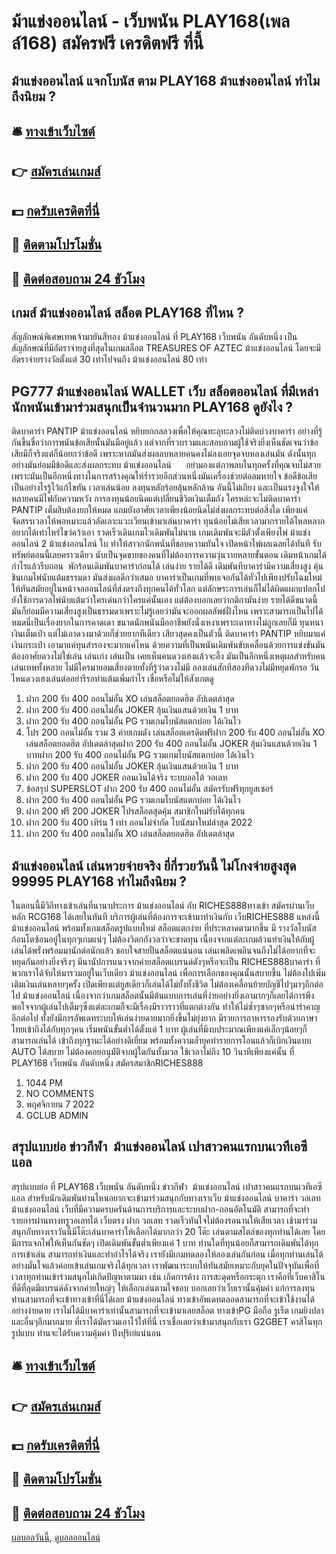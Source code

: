 # ม้าแข่งออนไลน์ - เว็บพนัน PLAY168(เพลล์168) สมัครฟรี เครดิตฟรี ที่นี้
## ม้าแข่งออนไลน์ แจกโบนัส ตาม PLAY168 ม้าแข่งออนไลน์ ทำไมถึงนิยม ?

## 🛎 [ทางเข้าเว็บไซต์](https://bit.ly/3SdLNi2)
## 👉 [สมัครเล่นเกมส์](https://bit.ly/3SdLNi2)
## 💵 [กดรับเครดิตที่นี่](https://bit.ly/3dyRKHj)
## 👑 [ติดตามโปรโมชั่น](https://bit.ly/3dyRKHj)
## 📱 [ติดต่อสอบถาม 24 ชัวโมง](https://bit.ly/3dyRKHj)

## เกมส์ ม้าแข่งออนไลน์ สล็อต PLAY168 ที่ไหน ?
สัญลักษณ์พิเศษเทพเจ้ามายันสีทอง ม้าแข่งออนไลน์ ที่ PLAY168 เว็บพนัน อันดับหนึ่ง เป็นสัญลักษณ์ที่มีอัตราจ่ายสูงที่สุดในเกมสล็อต TREASURES OF AZTEC ม้าแข่งออนไลน์ โดยจะมีอัตราจ่ายรางวัลตั้งแต่ 30 เท่าไปจนถึง ม้าแข่งออนไลน์ 80 เท่า

## PG777 ม้าแข่งออนไลน์ WALLET เว็บ สล็อตออนไลน์ ที่มีเหล่านักพนันเข้ามาร่วมสนุกเป็นจำนวนมาก PLAY168 ดูยังไง ?
ติดบาคาร่า PANTIP ม้าแข่งออนไลน์ หยิบยกกลลวงเพื่อให้คุณทะลุทะลวงไม่ติดบ่วงบาคาร่า อย่างที่รู้กันขึ้นชื่อว่าการพนันข้อเสียนั้นมันมีอยู่แล้ว แต่จากที่รวบรวมและสอบถามผู้ใช้จริงยิ่งเห็นชัดเจนว่าข้อเสียมีก็จริงแต่ก็น้อยกว่าข้อดี เพราะหากมันส่งผลลบหลายคนคงไม่ลงเอยจุดจบหลงเล่นมัน ดังนั้นทุกอย่างมันย่อมมีข้อดีและส่งผลกระทบ ม้าแข่งออนไลน์      อย่ามองแต่ภาพลบในทุกครั้งที่คุณจบไม่สวย เพราะมันเป็นอีกหนึ่งทางในการสร้างคุณให้ร่ำรวยอีกส่วนหนึ่งมันเครื่องช่วยต่อลมหายใจ ข้อดีข้อเสียเป็นอย่างไรรู้ไว้แก้ไขทัน
เวลาเล่นน้อย ลงทุนหลักร้อยลุ้นหลักล้าน อันนี้ไม่เถียง และเป็นแรงจูงใจให้หลายคนมีไฟกับความหวัง การลงทุนน้อยนิดแต่เปลี่ยนชีวิตเงินเต็มถัง ใครหล่ะจะไม่ติดบาคาร่า PANTIP เต็มสิบต้องยกให้หมด แถมยังอาศัยเวลาเพียงน้อยนิดไม่ส่งผลกระทบต่อสิ่งใด เพียงแค่จัดสรรเวลาให้พอหมาะแล้วลัดเลาะแวะเวียนเข้ามาเล่นบาคาร่า ทุนน้อยไม่เสียเวลามากรายได้ไหลหลากอยากได้เท่าไหร่ไขว่คว้าเอา
รวดเร็วเดินเกมไวเดิมพันไม่นาน เกมเดิมพันจะมีตัวตั้งเพียงไพ่ ม้าแข่งออนไลน์ 2 ม้าแข่งออนไลน์ ใบ ทำให้สาวกนักพนันที่ชอบความทันใจ เปิดหน้าไพ่ผลเฉลยได้ทันที รับทรัพย์ตอนนี้เลยคราวเดียว นับเป็นจุดขายของคนที่ไม่ต้องการความวุ่นวายหลายขั้นตอน เดิมหน้าเกมได้กำไรแล้วรีบถอน  พักร้อนเดิมพันบาคาร่าก่อนได้
เล่นง่าย รายได้ดี เดิมพันทีบาคาร่ามีความเสี่ยงสูง คุ้นชินเกมไพ่นับแต้มธรรมดา มันส่งผลดีกว่าเสมอ บาคาร่าเป็นเกมที่พบเจอกันได้ทั่วไปเพียงปรับโฉมใหม่ให้ทันสมัยอยู่ในหน้าจอออนไลน์ที่ส่งตรงถึงทุกคนได้ทั่วโลก แต่ลักษระการเล่นก็ไม่ได้ผิดแผกแปลกไปยังใช้การดวลไพ่นับแต้มว่าใครเด่นกว่าใครแค่นั้นเอง แต่ต้องบอกเลยว่ากติกามันง่าย รายได้ดีขนาดนี้มันก็ย่อมมีความเสี่ยงสูงเป็นธรรมดาเพราะไม่รู้เลยว่ามันจะออกผลลัพธ์ฝั่งไหน เพราะสามารถเป็นไปได้หมดนี่เป็นเรื่องยากในการคาดเดา ขนาดนักพนันมืออาชีพยังนั่งเหงาเพราะเดาทางไม่ถูกเลยก็มี
ทุนหนา เงินเต็มเป๋า แต่ไม่เอาดวงมาด้วยก็ช่วยยากทีเดียว เสียวสุดคงเป็นตัวนี้ ติดบาคาร่า PANTIP หยิบมาแค่เงินกระเป๋า เอามาแค่ทุนสำรองจะมากแค่ไหน ด้วยความที่เป็นพนันเดิมพันขับเคลื่อนด้วยการแข่งขันมันต้องอาศัยดวงไม่ใช่เล่น เล่นเก่ง เล่นเป็น เคยเห็นคนดวงเฮงแล้วจะอึ้ง มันเป็นอีกหนึ่งเหตุผลสำหรับคนเล่นเทพทั้งหลาย ไม่มีใครมายอมเสี่ยงตายทั้งที่รู้ว่าดวงไม่มี ลองเล่นสักทีสองทีดวงไม่มีหยุดพักรอ วันไหนดวงเฮงเล่นต่ออย่ารีรอทำแต้มเพิ่มกำไร เชื่อหรือไม่ให้สังเกตดู
1. ฝาก 200 รับ 400 ถอนไม่อั้น XO เล่นสล็อตยอดฮิต อัปเดตล่าสุด
2. ฝาก 200 รับ 400 ถอนไม่อั้น JOKER ลุ้นเงินแสนด้วยเงิน 1 บาท
3. ฝาก 200 รับ 400 ถอนไม่อั้น PG รวมเกมโบนัสแตกบ่อย ได้เงินไว
4. โปร 200 ถอนไม่อั้น รวม 3 ค่ายเกมดัง เล่นสล็อตเครดิตฟรีฝาก 200 รับ 400 ถอนไม่อั้น XO เล่นสล็อตยอดฮิต อัปเดตล่าสุดฝาก 200 รับ 400 ถอนไม่อั้น JOKER ลุ้นเงินแสนด้วยเงิน 1 บาทฝาก 200 รับ 400 ถอนไม่อั้น PG รวมเกมโบนัสแตกบ่อย ได้เงินไว
5. ฝาก 200 รับ 400 ถอนไม่อั้น JOKER ลุ้นเงินแสนด้วยเงิน 1 บาท
6. ฝาก 200 รับ 400 JOKER ถอนเงินได้จริง ระบบออโต้ วอเลท
7. ข้อสรุป SUPERSLOT ฝาก 200 รับ 400 ถอนไม่อั้น สมัครรับฟรีทุกยูสเซอร์
8. ฝาก 200 รับ 400 ถอนไม่อั้น PG รวมเกมโบนัสแตกบ่อย ได้เงินไว
9. ฝาก 200 ฟรี 200 JOKER โปรสล็อตสุดคุ้ม สมาชิกใหม่รับได้ทุกคน
10. ฝาก 200 รับ 400 เทิร์น 1 เท่า ถอนไม่จำกัด โบนัสมาใหม่ล่าสุด 2022
11. ฝาก 200 รับ 400 ถอนไม่อั้น XO เล่นสล็อตยอดฮิต อัปเดตล่าสุด

## ม้าแข่งออนไลน์ เล่นหวยจ่ายจริง ยี่กี่รวยวันนี้ ไม่โกงจ่ายสูงสุด 99995 PLAY168 ทำไมถึงนิยม ?
ในตอนนี้มีวิถีทางเข้าเล่นที่นานาประการ ม้าแข่งออนไลน์ กับ RICHES888ทางเข้า สมัครผ่านเว็บหลัก RCG168 ได้เลยในทันที บริการผู้เล่นที่ต้องการจะเข้ามาทำเงินกับ เว็บRICHES888 แหล่งนี้ ม้าแข่งออนไลน์ พร้อมทั้งเกมสล็อตรูปแบบใหม่ สล็อตแตกง่าย ที่ประหลาดตามากขึ้น มี รางวัลโบนัส ก้อนโตซ้อนอยู่ในทุกๆเกมแน่ๆ ไม่ต้องวิตกกังวลว่าจะขาดทุน เนื่องจากแต่ละเกมล้วนทำเงินให้กับผู้เล่นได้พรั่งพร้อมมานักต่อนักแล้ว ชอบใจสายปั่นสล็อตแน่นอน เล่นเพลิดเพลินจนถึงไม่ได้อยากที่จะหยุดกันอย่างยิ่งจริงๆ มีนานัปการแนวจากค่ายสล็อตแบรนด์ดังๆหรือจะเป็น RICHES888บาคาร่า ที่พวกเราได้จับให้มารวมอยู่ในเว็บเดียว ม้าแข่งออนไลน์ เพื่อการเลือกของคุณนั้นสบายขึ้น ไม่ต้องไปเพิ่มเติมเงินเล่นหลายๆครั้ง เปิดเพียงแต่ยูสเดียวก็เล่นได้ไม่ยั้งทั้งชีวิต ไม่ต้องเคลื่อนย้ายบัญชีไปๆมาๆอีกต่อไป ม้าแข่งออนไลน์ เนื่องจากว่าเกมสล็อตนั้นมีต้นแบบการเล่นที่ง่ายอย่างยิ่งเอามากๆก็เลยได้การพึงพอใจจากผู้เล่นไปเต็มๆซึ่งแต่ละเกมก็จะมีเรื่องมีราวราวที่แตกต่างกัน ทำให้ไม่ซ้ำๆซากๆหรือน่ารำคาญอีกต่อไป ทั้งยังมีการอัพเดทระบบให้เล่นง่ายดายมากยิ่งขึ้นไม่ยุ่งยาก มีรายการอาหารรองรับด้วยภาษาไทยเข้าถึงได้กับทุกๆคน เริ่มพนันขั้นต่ำได้ตั้งแต่ 1 บาท ผู้เล่นที่มีงบประมาณเพียงแค่เล็กๆน้อยๆก็สามารถเล่นได้ เข้าถึงทุกฐานะได้อย่างดีเยี่ยม พร้อมทั้งความล้ำยุคทำรายการโอนแล้วก็เบิกเงินแบบ AUTO ได้สบาย ไม่ต้องคอยอนุมัติจากผู้ใดกันทั้งมวล ใช้เวลาไม่ถึง 10 วินาทีเพียงแค่นั้น ที่ PLAY168 เว็บพนัน อันดับหนึ่ง สมัครสมาชิกRICHES888
1. 1044 PM
2. NO COMMENTS
3. พฤศจิกายน 7 2022
4. GCLUB ADMIN

## สรุปแบบย่อ ข่าวกีฬา  ม้าแข่งออนไลน์ เปาสาวคนแรกบนเวทีเอซีแอล
สรุปแบบย่อ ที่ PLAY168 เว็บพนัน อันดับหนึ่ง ข่าวกีฬา  ม้าแข่งออนไลน์ เปาสาวคนแรกบนเวทีเอซีแอล สำหรับนักเดิมพันท่านไหนอยากจะเข้ามาร่วมสนุกกับทางเราเว็บ ม้าแข่งออนไลน์ บาคาร่า วอเลท ม้าแข่งออนไลน์ เว็บที่มีความครบครันด้านการบริการและระบบฝาก-ถอนอัตโนมัติ สามารถที่จะทำรายการผ่านทางทรูวอเลทได้ เว็บตรง ฝาก วอเลท รวดเร็วทันใจไม่ต้องรอนานให้เสียเวลา เช้ามาร่วมสนุกกับทางเราวันนี้มีโต๊ะเล่นบาคาร่าให้เลือกได้มากกว่า 20 โต๊ะ เล่นตามสไตล์ของทุกท่านได้เลย โดยมีการแจกไพ่ให้เห็นกันชัดๆ เปิดเดิมพันขั้นต่ำเพียงแค่ 1 บาท ท่านใดที่ทุนน้อยก็สามารถเดิมพันได้ทุกการเข้าเล่น สามารถทำเงินและทำกำไรได้จริง เรายังมีเกมทดลองให้ลองเล่นกันก่อน เมื่อทุกท่านเล่นได้อย่างมั่นใจแล้วค่อยเข้าเล่นเกมจริงได้ทุกเวลา เราพัฒนาระบบให้ทันสมัยเหมาะกับยุคในปัจจุบันเพื่อที่เวลาทุกท่านเข้าร่วมสนุกไม่เกิดปัญหาตามมา เช่น เกิดการค้าง การสะดุดหรือกระตุก เราคือที่เว็บคาสิโนที่ดีที่ลุดมีแบรนด์ดังจากค่ายใหญ่ๆ ให้เลือกเล่นตามใจชอบ บอกเลยว่าเว็บเรานั้นคุ้มค่า แก่การลงทุน ท่านสามารถที่จะเข้าทางเข้าที่นี่ได้เลย ม้าแข่งออนไลน์ ทางเข้าอัพเดทตลอดสามารถที่จะเข้าใช้งานได้อย่างง่ายดาย เราไม่ได้มีบาคาร่าเท่านั้นสามารถที่จะเข้ามาเลยสล็อต ทางเข้าPG มือถือ รูเร็ต เกมยิงปลา และอื่นๆอีกมากมาย ที่เราได้มัดรวมเอาไว้ให้ที่นี่ เราเชื่อเลยว่าเข้ามาสนุกกับเรา G2GBET คาสิโนทุกรูปแบบ ท่านจะได้รับความคุ้มค่า ปังปุริเย่แน่นอน

## 🛎 [ทางเข้าเว็บไซต์](https://bit.ly/3SdLNi2)
## 👉 [สมัครเล่นเกมส์](https://bit.ly/3SdLNi2)
## 💵 [กดรับเครดิตที่นี่](https://bit.ly/3dyRKHj)
## 👑 [ติดตามโปรโมชั่น](https://bit.ly/3dyRKHj)
## 📱 [ติดต่อสอบถาม 24 ชัวโมง](https://bit.ly/3dyRKHj)


[ผลบอลวันนี้](https://siamsport.tv "ผลบอลวันนี้"), [ดูบอลออนไลน์](https://siamsport.tv/ดูบอลสด "ดูบอลออนไลน์")